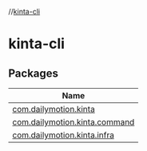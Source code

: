 //[kinta-cli](index.md)



# kinta-cli  


## Packages  
  
|  Name | 
|---|
| <a name="com.dailymotion.kinta////PointingToDeclaration/"></a>[com.dailymotion.kinta](kinta-cli/com.dailymotion.kinta/index.md)|
| <a name="com.dailymotion.kinta.command////PointingToDeclaration/"></a>[com.dailymotion.kinta.command](kinta-cli/com.dailymotion.kinta.command/index.md)|
| <a name="com.dailymotion.kinta.infra////PointingToDeclaration/"></a>[com.dailymotion.kinta.infra](kinta-cli/com.dailymotion.kinta.infra/index.md)|

